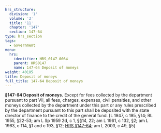```yaml
---
hrs_structure:
  division: '1'
  volume: '3'
  title: '11'
  chapter: '147'
  section: 147-64
type: hrs_section
tags:
  - Government
menu:
  hrs:
    identifier: HRS_0147-0064
    parent: HRS0147
    name: 147-64 Deposit of moneys
weight: 40185
title: Deposit of moneys
full_title: 147-64 Deposit of moneys
---
```

**§147-64 Deposit of moneys.** Except for fees collected by the department pursuant to part VII, all fees, charges, expenses, civil penalties, and other moneys collected by the department under this part or any rules prescribed by the department pursuant to this part shall be deposited with the state director of finance to the credit of the general fund. [L 1947, c 195, §14; RL 1955, §22-53; am L Sp 1959 2d, c 1, §§14, 22; am L 1961, c 132, §2; am L 1963, c 114, §1 and c 193, §12; [HRS §147-64](/title-11/chapter-147/section-147-64/); am L 2003, c 49, §5]